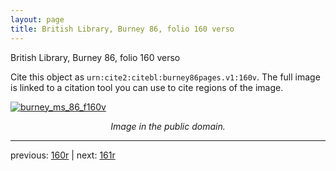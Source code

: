 ```yaml
---
layout: page
title: British Library, Burney 86, folio 160 verso
---
```


British Library, Burney 86, folio 160 verso

Cite this object as `urn:cite2:citebl:burney86pages.v1:160v`.  The full image is linked to a citation tool you can use to cite regions of the image.

[![burney_ms_86_f160v](http://www.homermultitext.org/iipsrv?IIIF=/project/homer/pyramidal/deepzoom/citebl/burney86imgs/v1/burney_ms_86_f160v.tif/full/800,/0/default.jpg)](http://www.homermultitext.org/ict2/?urn=urn:cite2:citebl:burney86imgs.v1:burney_ms_86_f160v) 

<p style="text-align: center; font-style: italic;">Image in the public domain.</p>

---

previous: [160r](../160r/) | next: [161r](../161r/)